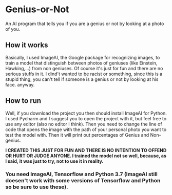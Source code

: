 # Genius-or-Not
An AI program that tells you if you are a genius or not by looking at a photo of you.

## How it works
Basically, I used ImageAI, the Google package for recognizing images, to train a model that distinguish between photos of geniuses (like Einstein, Hawking,...) from non geniuses. Of course it's just for fun and there are no serious stuffs in it. I dind't wanted to be racist or something, since this is a stupid thing, you can't tell if someone is a genius or not by looking at his face. anyway.

## How to run
Well, if you download the project you then should install ImageAI for Python. I used Pycharm and I suggest you to open the project with it, but feel free to use any editor (also no editor I think). Then you need to change the line of code that opens the image with the path of your personal photo you want to test the model with. Then it will print out percentages of Genius and Non-genius.

**I CREATED THIS JUST FOR FUN AND THERE IS NO INTENTION TO OFFEND OR HURT OR JUDGE ANYONE. I trained the model not so well, because, as I said, it was just to try, not to use it in reality.**

### You need ImageAI, Tensorflow and Python 3.7 (ImageAI still doesen't work with some versions of Tensorflow and Python so be sure to use these).
